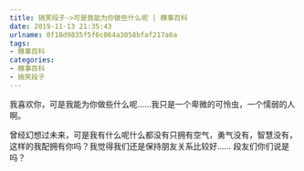 ```yaml
---
title: 搞笑段子->可是我能为你做些什么呢 | 糗事百科
date: 2019-11-13 21:35:43
urlname: 0f18d9835f5f6c864a3058bfaf217a6a
tags: 
- 糗事百科
categories:
- 糗事百科
- 搞笑段子
---
```

我喜欢你，可是我能为你做些什么呢……我只是一个卑微的可怜虫，一个懦弱的人啊。

曾经幻想过未来，可是我有什么呢什么都没有只拥有空气，勇气没有，智慧没有，这样的我配拥有你吗？我觉得我们还是保持朋友关系比较好…… 段友们你们说是吗？


